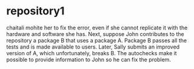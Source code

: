 # repository1
chaitali mohite
her to fix the error, even if she cannot replicate it with the hardware and software she has. Next, suppose John contributes to the repository a package B that uses a package A. Package B passes all the tests and is made available to users. Later, Sally submits an improved version of A, which unfortunately, breaks B. The autochecks make it possible to provide information to John so he can fix the problem.
